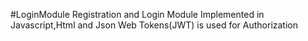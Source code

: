 #LoginModule
Registration and Login Module Implemented in Javascript,Html and Json Web Tokens(JWT) is used for Authorization
